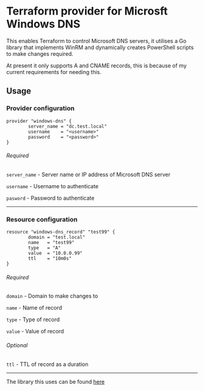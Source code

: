 # Terraform provider for Microsft Windows DNS

This enables Terraform to control Microsoft DNS servers, it utilises a Go library that implements WinRM and 
dynamically creates PowerShell scripts to make changes required.

At present it only supports A and CNAME records, this is because of my current requirements for needing this.


## Usage
### Provider configuration
```
provider "windows-dns" {
        server_name = "dc.test.local"
        username    = "<username>"
        password    = "<password>"
}
```
###### Required
`server_name` - Server name or IP address of Microsoft DNS server

`username` - Username to authenticate
 
`pasword` - Password to authenticate

------
### Resource configuration
```
resource "windows-dns_record" "test99" {
        domain = "test.local"
        name   = "test99"
        type   = "A"
        value  = "10.0.0.99"
        ttl    = "10m0s"
}
```
###### Required
`domain` - Domain to make changes to

`name` - Name of record

`type` - Type of record

`value` - Value of record

###### Optional
`ttl` - TTL of record as a duration

----

The library this uses can be found [here][1]

[1]: https://github.com/elliottsam/winrm-dns-client
